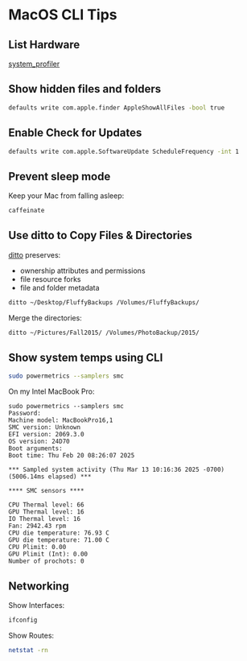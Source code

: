 # MacOS CLI Tips

## List Hardware

[system_profiler](./cli-system_profiler.html)

## Show hidden files and folders

```sh
defaults write com.apple.finder AppleShowAllFiles -bool true
```

## Enable Check for Updates

```sh
defaults write com.apple.SoftwareUpdate ScheduleFrequency -int 1
```

## Prevent sleep mode

Keep your Mac from falling asleep:

```sh
caffeinate
```

## Use ditto to Copy Files & Directories

[ditto](https://ss64.com/mac/ditto.html) preserves:

* ownership attributes and permissions
* file resource forks
* file and folder metadata

```sh
ditto ~/Desktop/FluffyBackups /Volumes/FluffyBackups/
```

Merge the directories:
```sh
ditto ~/Pictures/Fall2015/ /Volumes/PhotoBackup/2015/
```

## Show system temps using CLI

```sh
sudo powermetrics --samplers smc
```

On my Intel MacBook Pro:
```
sudo powermetrics --samplers smc
Password:
Machine model: MacBookPro16,1
SMC version: Unknown
EFI version: 2069.3.0
OS version: 24D70
Boot arguments:
Boot time: Thu Feb 20 08:26:07 2025

*** Sampled system activity (Thu Mar 13 10:16:36 2025 -0700) (5006.14ms elapsed) ***

**** SMC sensors ****

CPU Thermal level: 66
GPU Thermal level: 16
IO Thermal level: 16
Fan: 2942.43 rpm
CPU die temperature: 76.93 C
GPU die temperature: 71.00 C
CPU Plimit: 0.00
GPU Plimit (Int): 0.00
Number of prochots: 0
```

## Networking

Show Interfaces:
```sh
ifconfig
```

Show Routes:
```sh
netstat -rn
```
